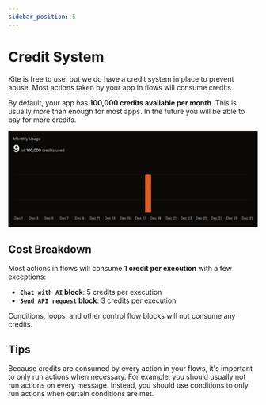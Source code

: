 ```yaml
---
sidebar_position: 5
---
```


# Credit System

Kite is free to use, but we do have a credit system in place to prevent abuse. Most actions taken by your app in flows will consume credits.

By default, your app has **100,000 credits available per month**. This is usually more than enough for most apps. In the future you will be able to pay for more credits.

![Credit System](./img/example-usage.png)

## Cost Breakdown

Most actions in flows will consume **1 credit per execution** with a few exceptions:

- **`Chat with AI` block**: 5 credits per execution
- **`Send API request` block**: 3 credits per execution

Conditions, loops, and other control flow blocks will not consume any credits.

## Tips

Because credits are consumed by every action in your flows, it's important to only run actions when necessary. For example, you should usually not run actions on every message. Instead, you should use conditions to only run actions when certain conditions are met.
